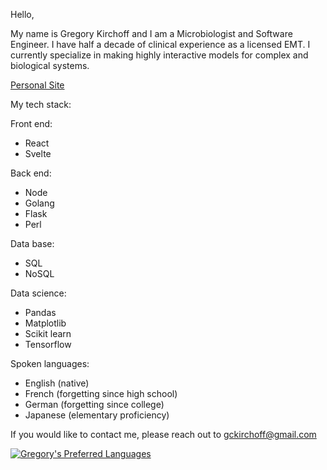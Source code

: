 Hello,

My name is Gregory Kirchoff and I am a Microbiologist and Software Engineer. I have half a decade of clinical experience as a licensed EMT. I currently specialize in making highly interactive models for complex and biological systems.

[Personal Site](https://www.evergreg.com/)


My tech stack:

Front end:
- React
- Svelte

Back end:
- Node
- Golang
- Flask
- Perl

Data base:
- SQL
- NoSQL

Data science:
- Pandas
- Matplotlib
- Scikit learn
- Tensorflow

Spoken languages:
- English (native)
- French (forgetting since high school)
- German (forgetting since college)
- Japanese (elementary proficiency)

If you would like to contact me, please reach out to gckirchoff@gmail.com

[![Gregory's Preferred Languages](https://github-readme-stats.vercel.app/api/top-langs/?username=gckirchoff&theme=cobalt&hide=html,css,scss,pug)](https://github.com/anuraghazra/github-readme-stats)
